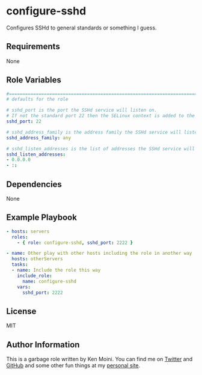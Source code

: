 configure-sshd
=========

Configures SSHd to general standards or something I guess.

Requirements
------------

None

Role Variables
--------------

```yaml
#==============================================================================
# defaults for the role

# sshd_port is the port the SSHd service will listen on.
# If not the standard port 22 then the SELinux context is added to the port.
sshd_port: 22

# sshd_address_family is the address family the SSHd service will listen on.
sshd_address_family: any

# sshd_listen_addresses is the list of addresses the SSHd service will listen on.
sshd_listen_addresses:
- 0.0.0.0
- ::

```

Dependencies
------------

None

Example Playbook
----------------

```yaml
- hosts: servers
  roles:
    - { role: configure-sshd, sshd_port: 2222 }

- name: Other play with other hosts including the role in another way
  hosts: otherServers
  tasks:
  - name: Include the role this way
    include_role:
      name: configure-sshd
    vars:
      sshd_port: 2222
```

License
-------

MIT

Author Information
------------------

This is a garbage role written by Ken Moini. You can find me on [Twitter](https://twitter.com/kenmoini) and [GitHub](https://github.com/kenmoini) and some other fun things at my [personal site](https://kenmoini.com).